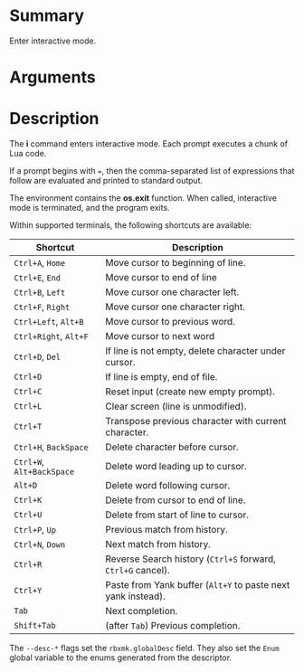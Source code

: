 # Summary
Enter interactive mode.

# Arguments

# Description
The **i** command enters interactive mode. Each prompt executes a chunk of Lua
code.

If a prompt begins with `=`, then the comma-separated list of expressions that
follow are evaluated and printed to standard output.

The environment contains the **os.exit** function. When called, interactive mode
is terminated, and the program exits.

Within supported terminals, the following shortcuts are available:

Shortcut                  | Description
--------------------------|------------
`Ctrl+A`, `Home`          | Move cursor to beginning of line.
`Ctrl+E`, `End`           | Move cursor to end of line
`Ctrl+B`, `Left`          | Move cursor one character left.
`Ctrl+F`, `Right`         | Move cursor one character right.
`Ctrl+Left`, `Alt+B`      | Move cursor to previous word.
`Ctrl+Right`, `Alt+F`     | Move cursor to next word
`Ctrl+D`, `Del`           | If line is not empty, delete character under cursor.
`Ctrl+D`                  | If line is empty, end of file.
`Ctrl+C`                  | Reset input (create new empty prompt).
`Ctrl+L`                  | Clear screen (line is unmodified).
`Ctrl+T`                  | Transpose previous character with current character.
`Ctrl+H`, `BackSpace`     | Delete character before cursor.
`Ctrl+W`, `Alt+BackSpace` | Delete word leading up to cursor.
`Alt+D`                   | Delete word following cursor.
`Ctrl+K`                  | Delete from cursor to end of line.
`Ctrl+U`                  | Delete from start of line to cursor.
`Ctrl+P`, `Up`            | Previous match from history.
`Ctrl+N`, `Down`          | Next match from history.
`Ctrl+R`                  | Reverse Search history (`Ctrl+S` forward, `Ctrl+G` cancel).
`Ctrl+Y`                  | Paste from Yank buffer (`Alt+Y` to paste next yank instead).
`Tab`                     | Next completion.
`Shift+Tab`               | (after `Tab`) Previous completion.

The `--desc-*` flags set the `rbxmk.globalDesc` field. They also set the `Enum`
global variable to the enums generated from the descriptor.
